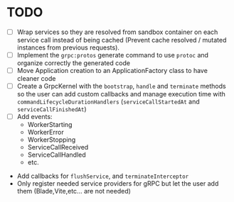 # TODO

- [ ] Wrap services so they are resolved from sandbox container on each service call instead of being cached (Prevent cache resolved / mutated instances from previous requests).
- [ ] Implement the `grpc:protos` generate command to use `protoc` and organize correctly the generated code
- [ ] Move Application creation to an ApplicationFactory class to have cleaner code
- [ ] Create a GrpcKernel with the `bootstrap`, `handle` and `terminate` methods so the user can add custom callbacks and manage execution time with `commandLifecycleDurationHandlers` (`serviceCallStartedAt` and `serviceCallFinishedAt`)
- [ ] Add events:
  - WorkerStarting
  - WorkerError
  - WorkerStopping
  - ServiceCallReceived
  - ServiceCallHandled
  - etc.
- Add callbacks for `flushService`, and `terminateInterceptor`
- Only register needed service providers for gRPC but let the user add them (Blade,Vite,etc... are not needed)
